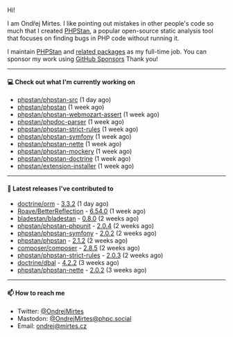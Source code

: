 Hi!

I am Ondřej Mirtes. I like pointing out mistakes in other people's code so much that I created [PHPStan](https://phpstan.org/), a popular open-source static analysis tool that focuses on finding bugs in PHP code without running it.

I maintain [PHPStan](https://github.com/phpstan/phpstan) and [related packages](https://github.com/phpstan/) as my full-time job. You can sponsor my work using [GitHub Sponsors](https://github.com/sponsors/ondrejmirtes) Thank you!

---

#### 💻 Check out what I'm currently working on

- [phpstan/phpstan-src](https://github.com/phpstan/phpstan-src) (1 day ago)
- [phpstan/phpstan](https://github.com/phpstan/phpstan) (1 week ago)
- [phpstan/phpstan-webmozart-assert](https://github.com/phpstan/phpstan-webmozart-assert) (1 week ago)
- [phpstan/phpdoc-parser](https://github.com/phpstan/phpdoc-parser) (1 week ago)
- [phpstan/phpstan-strict-rules](https://github.com/phpstan/phpstan-strict-rules) (1 week ago)
- [phpstan/phpstan-symfony](https://github.com/phpstan/phpstan-symfony) (1 week ago)
- [phpstan/phpstan-nette](https://github.com/phpstan/phpstan-nette) (1 week ago)
- [phpstan/phpstan-mockery](https://github.com/phpstan/phpstan-mockery) (1 week ago)
- [phpstan/phpstan-doctrine](https://github.com/phpstan/phpstan-doctrine) (1 week ago)
- [phpstan/extension-installer](https://github.com/phpstan/extension-installer) (1 week ago)

---

#### 🔭 Latest releases I've contributed to

- [doctrine/orm](https://github.com/doctrine/orm) - [3.3.2](https://github.com/doctrine/orm/releases/tag/3.3.2) (1 day ago)
- [Roave/BetterReflection](https://github.com/Roave/BetterReflection) - [6.54.0](https://github.com/Roave/BetterReflection/releases/tag/6.54.0) (1 week ago)
- [bladestan/bladestan](https://github.com/bladestan/bladestan) - [0.8.0](https://github.com/bladestan/bladestan/releases/tag/0.8.0) (2 weeks ago)
- [phpstan/phpstan-phpunit](https://github.com/phpstan/phpstan-phpunit) - [2.0.4](https://github.com/phpstan/phpstan-phpunit/releases/tag/2.0.4) (2 weeks ago)
- [phpstan/phpstan-symfony](https://github.com/phpstan/phpstan-symfony) - [2.0.2](https://github.com/phpstan/phpstan-symfony/releases/tag/2.0.2) (2 weeks ago)
- [phpstan/phpstan](https://github.com/phpstan/phpstan) - [2.1.2](https://github.com/phpstan/phpstan/releases/tag/2.1.2) (2 weeks ago)
- [composer/composer](https://github.com/composer/composer) - [2.8.5](https://github.com/composer/composer/releases/tag/2.8.5) (2 weeks ago)
- [phpstan/phpstan-strict-rules](https://github.com/phpstan/phpstan-strict-rules) - [2.0.3](https://github.com/phpstan/phpstan-strict-rules/releases/tag/2.0.3) (2 weeks ago)
- [doctrine/dbal](https://github.com/doctrine/dbal) - [4.2.2](https://github.com/doctrine/dbal/releases/tag/4.2.2) (3 weeks ago)
- [phpstan/phpstan-nette](https://github.com/phpstan/phpstan-nette) - [2.0.2](https://github.com/phpstan/phpstan-nette/releases/tag/2.0.2) (3 weeks ago)

---

#### 📫 How to reach me

- Twitter: [@OndrejMirtes](https://twitter.com/ondrejmirtes)
- Mastodon: [@OndrejMirtes@phpc.social](https://phpc.social/@OndrejMirtes)
- Email: [ondrej@mirtes.cz](mailto:ondrej@mirtes.cz)
